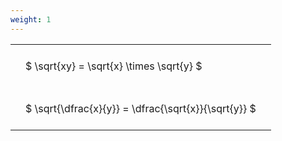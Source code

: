 ```yaml
---
weight: 1
---
```


<style type="text/css">
#T_691ee th.col_heading {
  text-align: left;
  font-size: 1em;
}
#T_691ee td {
  text-align: left;
  font-size: 1em;
  padding: 1.5em;
}
</style>
<table id="T_691ee">
  <thead>
  </thead>
  <tbody>
    <tr>
      <td id="T_691ee_row0_col0" class="data row0 col0" >$ \sqrt{xy} = \sqrt{x} \times \sqrt{y} $</td>
    </tr>
    <tr>
      <td id="T_691ee_row1_col0" class="data row1 col0" >$ \sqrt{\dfrac{x}{y}} = \dfrac{\sqrt{x}}{\sqrt{y}} $</td>
    </tr>
  </tbody>
</table>
